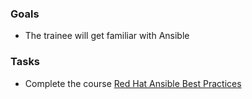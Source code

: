 ### Goals
- The trainee will get familiar with Ansible

### Tasks
- Complete the course [Red Hat Ansible Best Practices](https://rol.redhat.com/rol/app/courses/do447-2.8/pages/pr01)